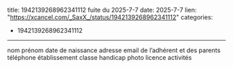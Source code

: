  
title: 1942139268962341112 fuite du 2025-7-7
date: 2025-7-7
lien: "https://xcancel.com/_SaxX_/status/1942139268962341112"
categories:
  - 1942139268962341112
---

nom
prénom
date de naissance
adresse email de l’adhérent et des parents
téléphone
établissement
classe
handicap
photo
licence
activités

